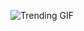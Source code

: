 
<!-- GIF_SECTION -->
![Trending GIF](https://media2.giphy.com/media/v1.Y2lkPThiYjIxNzcyZWhzeW9qbzZiMmxmNDZobWE5cDI5anVmazZ1YmpxNTdkd3pjNWY2ZSZlcD12MV9naWZzX3NlYXJjaCZjdD1n/scZPhLqaVOM1qG4lT9/giphy.gif)
<!-- END_GIF_SECTION -->
